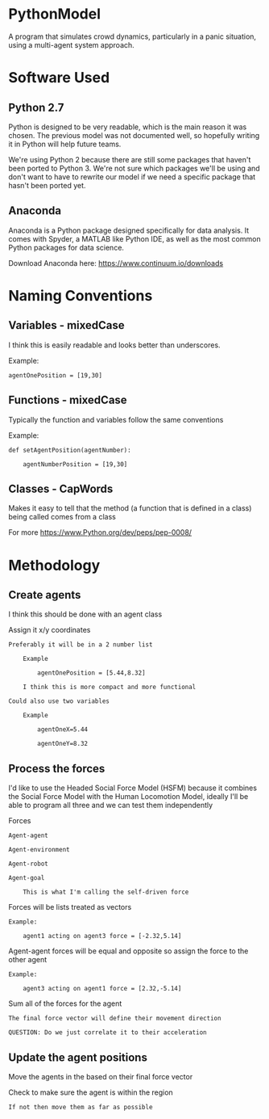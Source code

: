 # PythonModel
A program that simulates crowd dynamics, particularly in a panic situation, using a multi-agent system approach.

# Software Used

## Python 2.7

Python is designed to be very readable, which is the main reason it was chosen.  The previous model was not documented well, so hopefully writing it in Python will help future teams.

We're using Python 2 because there are still some packages that haven't been ported to Python 3. We're not sure which packages we'll be using and don't want to have to rewrite our model if we need a specific package that hasn't been ported yet.

## Anaconda

Anaconda is a Python package designed specifically for data analysis. It comes with Spyder, a MATLAB like Python IDE, as well as the most common Python packages for data science.

Download Anaconda here: https://www.continuum.io/downloads
	
# Naming Conventions

## Variables - mixedCase
I think this is easily readable and looks better than underscores.

Example:

	agentOnePosition = [19,30]
		
## Functions - mixedCase
Typically the function and variables follow the same conventions

Example:

	def setAgentPosition(agentNumber):
	
		agentNumberPosition = [19,30]
			
## Classes - CapWords
Makes it easy to tell that the method (a function that is defined in a class) being called comes from a class
	
For more https://www.Python.org/dev/peps/pep-0008/

# Methodology
## Create agents

I think this should be done with an agent class

Assign it x/y coordinates

	Preferably it will be in a 2 number list
	
		Example
		
			agentOnePosition = [5.44,8.32]
			
		I think this is more compact and more functional
		
	Could also use two variables 
	
		Example
		
			agentOneX=5.44
			
			agentOneY=8.32
		
## Process the forces

I'd like to use the Headed Social Force Model (HSFM) because it combines the Social Force Model with the Human Locomotion Model, ideally I'll be able to program all three and we can test them independently

Forces

	Agent-agent
	
	Agent-environment
	
	Agent-robot
	
	Agent-goal
	
		This is what I'm calling the self-driven force
		
Forces will be lists treated as vectors

	Example:
	
		agent1 acting on agent3 force = [-2.32,5.14]
	
Agent-agent forces will be equal and opposite so assign the force to the other agent

	Example:
	
		agent3 acting on agent1 force = [2.32,-5.14]
	
Sum all of the forces for the agent

	The final force vector will define their movement direction
	
	QUESTION: Do we just correlate it to their acceleration

## Update the agent positions
Move the agents in the based on their final force vector

Check to make sure the agent is within the region

	If not then move them as far as possible
	